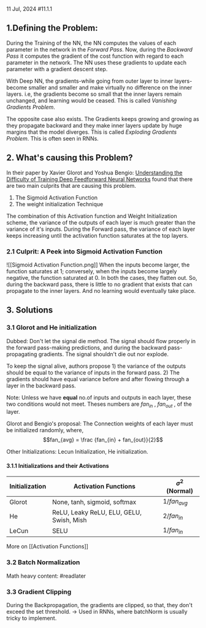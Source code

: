11 Jul, 2024 #11.1.1
## 1.Defining the Problem:
During the Training of the NN, the NN computes the values of each parameter in the network in the  *Forward Pass*. Now, during the *Backward Pass* it computes the gradient of the cost function with regard to each parameter in the network. The NN uses these gradients to update each parameter with a gradient descent step.

With Deep NN, the gradients-while going from outer layer to inner layers-become smaller and smaller and make virtually no difference on the inner layers. i.e, the gradients become so small that the inner layers remain unchanged, and learning would be ceased. This is called *Vanishing Gradients Problem*.

The opposite case also exists. The Gradients keeps growing and growing as they propagate backward and they make inner layers update by huge margins that the model diverges. This is called *Exploding Gradients Problem*. This is often seen in RNNs.
## 2. What's causing this Problem?
In their paper by Xavier Glorot and Yoshua Bengio: [Understanding the Difficulty of Training Deep Feedforward Neural Networks](https://proceedings.mlr.press/v9/glorot10a/glorot10a.pdf) found that there are two main culprits that are causing this problem.
1. The Sigmoid Activation Function
2. The weight initialization Technique

The combination of this Activation function and Weight Initialization scheme, the variance of the outputs of each layer is much greater than the variance of it's inputs. During the Forward pass, the variance of each layer keeps increasing until the activation function saturates at the top layers. 
### 2.1 Culprit: A Peek into Sigmoid Activation Function

![[Sigmoid Activation Function.png]]
When the inputs become larger, the function saturates at 1; conversely, when the inputs become largely negative, the function saturated at 0. In both the cases, they flatten out. So, during the backward pass, there is little to no gradient that exists that can propagate to the inner layers. And no learning would eventually take place.
## 3. Solutions
### 3.1 Glorot and He initialization
Dubbed: Don't let the signal die method. The signal should flow properly in the forward pass-making predictions, and during the backward pass-propagating gradients. The signal shouldn't die out nor explode.

To keep the signal alive, authors propose 1) the variance of the outputs should be equal to the variance of inputs in the forward pass. 2) The gradients should have equal variance before and after flowing through a layer in the backward pass.

Note: Unless we have **equal** no.of inputs and outputs in each layer, these two conditions would not meet. Theses numbers are _fan<sub>in</sub>_ , _fan<sub>out</sub>_ , of the layer.

Glorot and Bengio's proposal: The Connection weights of each layer must be initialized randomly, where, $$fan_{avg} = \frac {fan_{in} + fan_{out}}{2}$$

Other Initializations: 
Lecun Initialization, He initialization.

#### 3.1.1 Initializations and their Activations

| Initialization | Activation Functions                     | $\sigma^2$ (Normal) |
| -------------- | ---------------------------------------- | ------------------- |
| Glorot         | None, tanh, sigmoid, softmax             | 1/$fan_{avg}$       |
| He             | ReLU, Leaky ReLU, ELU, GELU, Swish, Mish | 2/$fan_{in}$        |
| LeCun          | SELU                                     | 1/$fan_{in}$        |
 More on [[Activation Functions]]
### 3.2 Batch Normalization
Math heavy content: #readlater
### 3.3 Gradient Clipping
During the Backpropagation, the gradients are clipped, so  that, they don't exceed the set threshold. 
-> Used in RNNs, where batchNorm is usually tricky to implement.
